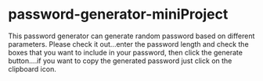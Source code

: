 # password-generator-miniProject
This password generator can generate random password based on different parameters.
Please check it out...enter the password length and check the boxes that you want to include in your password, then click the generate button....if you want to copy the generated password just click on the clipboard icon.
